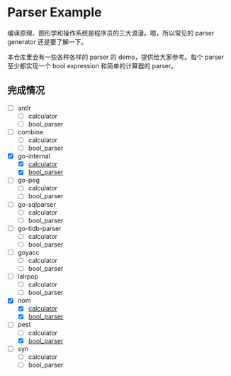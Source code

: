 # Parser Example

编译原理、图形学和操作系统是程序员的三大浪漫。嗯，所以常见的 parser generator 还是要了解一下。

本仓库里会有一些各种各样的 parser 的 demo，提供给大家参考。每个 parser 至少都实现一个 bool expression 和简单的计算器的 parser。

## 完成情况

- [ ] antlr
  - [ ] calculator
  - [ ] bool_parser
- [ ] combine
  - [ ] calculator
  - [ ] bool_parser
- [x] go-internal
  - [x] [calculator](go-internal/calculator)
  - [x] [bool_parser](go-internal/bool_parser)
- [ ] go-peg
  - [ ] calculator
  - [ ] bool_parser
- [ ] go-sqlparser
  - [ ] calculator
  - [ ] bool_parser
- [ ] go-tidb-parser
  - [ ] calculator
  - [ ] bool_parser
- [ ] goyacc
  - [ ] calculator
  - [ ] bool_parser
- [ ] lalrpop
  - [ ] calculator
  - [ ] bool_parser
- [x] nom
  - [x] [calculator](nom/calculator)
  - [x] [bool_parser](nom/bool_expr_left_assoc)
- [ ] pest
  - [ ] calculator
  - [x] [bool_parser](pest/bool_parser)
- [ ] syn
  - [ ] calculator
  - [ ] bool_parser
